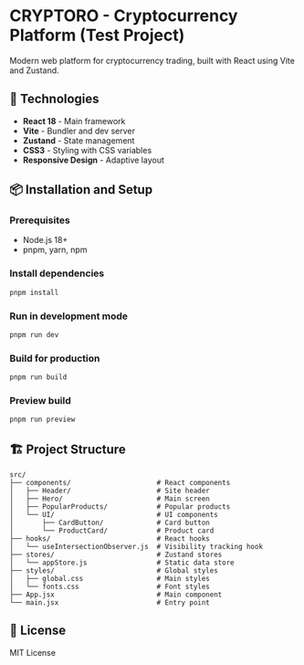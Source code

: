 # CRYPTORO - Cryptocurrency Platform (Test Project)

Modern web platform for cryptocurrency trading, built with React using Vite and Zustand.

## 🚀 Technologies

- **React 18** - Main framework
- **Vite** - Bundler and dev server
- **Zustand** - State management
- **CSS3** - Styling with CSS variables
- **Responsive Design** - Adaptive layout

## 📦 Installation and Setup

### Prerequisites
- Node.js 18+ 
- pnpm, yarn, npm

### Install dependencies
```bash
pnpm install
```

### Run in development mode
```bash
pnpm run dev
```

### Build for production
```bash
pnpm run build
```

### Preview build
```bash
pnpm run preview
```

## 🏗️ Project Structure

```
src/
├── components/                     # React components
│   ├── Header/                     # Site header
│   ├── Hero/                       # Main screen
│   ├── PopularProducts/            # Popular products
│   └── UI/                         # UI components
│       ├── CardButton/             # Card button
│       └── ProductCard/            # Product card
├── hooks/                          # React hooks
│   └── useIntersectionObserver.js  # Visibility tracking hook
├── stores/                         # Zustand stores
│   └── appStore.js                 # Static data store
├── styles/                         # Global styles
│   ├── global.css                  # Main styles
│   └── fonts.css                   # Font styles
├── App.jsx                         # Main component
└── main.jsx                        # Entry point
```


## 📄 License

MIT License
